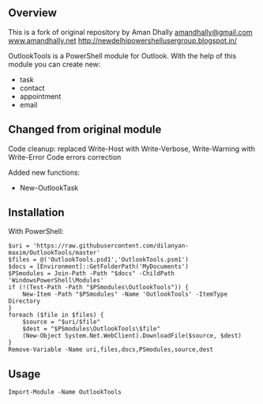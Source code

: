 ## Overview

This is a fork of original repository by Aman Dhally
amandhally@gmail.com
www.amandhally.net
http://newdelhipowershellusergroup.blogspot.in/

OutlookTools is a PowerShell module for Outlook. With the help of this module you can create new:
* task
* contact
* appointment
* email

## Changed from original module

Code cleanup: replaced Write-Host with Write-Verbose, Write-Warning with Write-Error
Code errors correction

Added new functions:
* New-OutlookTask

## Installation

With PowerShell:
```
$uri = 'https://raw.githubusercontent.com/dilanyan-maxim/OutlookTools/master'
$files = @('OutlookTools.psd1','OutlookTools.psm1')
$docs = [Environment]::GetFolderPath('MyDocuments')
$PSmodules = Join-Path -Path "$docs" -ChildPath 'WindowsPowerShell\Modules'
if (!(Test-Path -Path "$PSmodules\OutlookTools")) {
    New-Item -Path "$PSmodules" -Name 'OutlookTools' -ItemType Directory 
}
foreach ($file in $files) {
    $source = "$uri/$file"
    $dest = "$PSmodules\OutlookTools\$file"
    (New-Object System.Net.WebClient).DownloadFile($source, $dest)
}
Remove-Variable -Name uri,files,docs,PSmodules,source,dest
```

## Usage

```
Import-Module -Name OutlookTools
```
